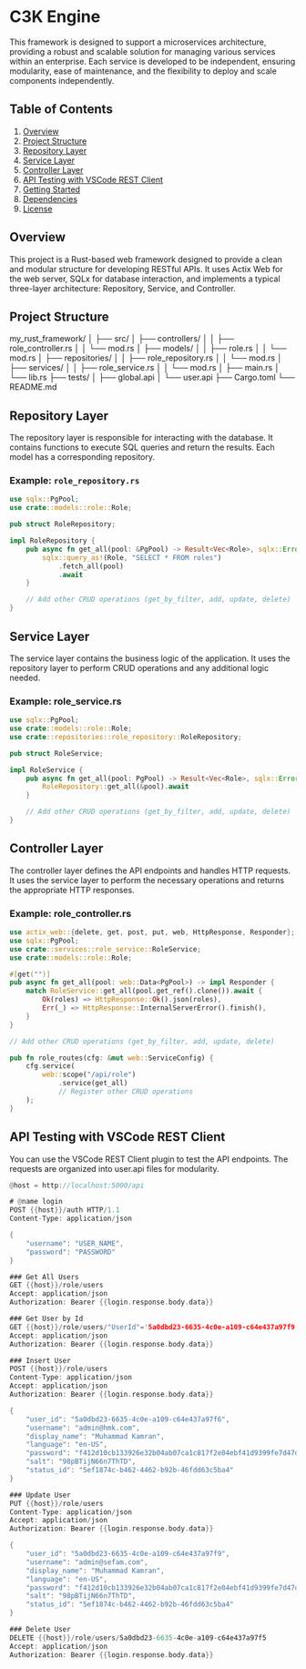 # C3K Engine
This framework is designed to support a microservices architecture, providing a robust and scalable solution for managing various services within an enterprise. Each service is developed to be independent, ensuring modularity, ease of maintenance, and the flexibility to deploy and scale components independently.

## Table of Contents
1. [Overview](#overview)
2. [Project Structure](#project-structure)
3. [Repository Layer](#repository-layer)
4. [Service Layer](#service-layer)
5. [Controller Layer](#controller-layer)
6. [API Testing with VSCode REST Client](#api-testing-with-vscode-rest-client)
7. [Getting Started](#getting-started)
8. [Dependencies](#dependencies)
9. [License](#license)

## Overview

This project is a Rust-based web framework designed to provide a clean and modular structure for developing RESTful APIs. It uses Actix Web for the web server, SQLx for database interaction, and implements a typical three-layer architecture: Repository, Service, and Controller.

## Project Structure
my_rust_framework/
│
├── src/
│ ├── controllers/
│ │ ├── role_controller.rs
│ │ └── mod.rs
│ ├── models/
│ │ ├── role.rs
│ │ └── mod.rs
│ ├── repositories/
│ │ ├── role_repository.rs
│ │ └── mod.rs
│ ├── services/
│ │ ├── role_service.rs
│ │ └── mod.rs
│ ├── main.rs
│ └── lib.rs
├── tests/
│ ├── global.api
│ └── user.api
├── Cargo.toml
└── README.md

## Repository Layer

The repository layer is responsible for interacting with the database. It contains functions to execute SQL queries and return the results. Each model has a corresponding repository.

### Example: `role_repository.rs`

```rust
use sqlx::PgPool;
use crate::models::role::Role;

pub struct RoleRepository;

impl RoleRepository {
    pub async fn get_all(pool: &PgPool) -> Result<Vec<Role>, sqlx::Error> {
        sqlx::query_as!(Role, "SELECT * FROM roles")
            .fetch_all(pool)
            .await
    }

    // Add other CRUD operations (get_by_filter, add, update, delete)
}
```

## Service Layer

The service layer contains the business logic of the application. It uses the repository layer to perform CRUD operations and any additional logic needed.

### Example: role_service.rs
```rust
use sqlx::PgPool;
use crate::models::role::Role;
use crate::repositories::role_repository::RoleRepository;

pub struct RoleService;

impl RoleService {
    pub async fn get_all(pool: PgPool) -> Result<Vec<Role>, sqlx::Error> {
        RoleRepository::get_all(&pool).await
    }

    // Add other CRUD operations (get_by_filter, add, update, delete)
}
```

## Controller Layer

The controller layer defines the API endpoints and handles HTTP requests. It uses the service layer to perform the necessary operations and returns the appropriate HTTP responses.
### Example: role_controller.rs

```rust
use actix_web::{delete, get, post, put, web, HttpResponse, Responder};
use sqlx::PgPool;
use crate::services::role_service::RoleService;
use crate::models::role::Role;

#[get("")]
pub async fn get_all(pool: web::Data<PgPool>) -> impl Responder {
    match RoleService::get_all(pool.get_ref().clone()).await {
        Ok(roles) => HttpResponse::Ok().json(roles),
        Err(_) => HttpResponse::InternalServerError().finish(),
    }
}

// Add other CRUD operations (get_by_filter, add, update, delete)

pub fn role_routes(cfg: &mut web::ServiceConfig) {
    cfg.service(
        web::scope("/api/role")
            .service(get_all)
            // Register other CRUD operations
    );
}
```

## API Testing with VSCode REST Client

You can use the VSCode REST Client plugin to test the API endpoints. The requests are organized into user.api files for modularity.

```rust
@host = http://localhost:5000/api

# @name login
POST {{host}}/auth HTTP/1.1
Content-Type: application/json

{
    "username": "USER_NAME",
    "password": "PASSWORD"
}

### Get All Users
GET {{host}}/role/users
Accept: application/json
Authorization: Bearer {{login.response.body.data}}

### Get User by Id
GET {{host}}/role/users/"UserId"='5a0dbd23-6635-4c0e-a109-c64e437a97f9'
Accept: application/json
Authorization: Bearer {{login.response.body.data}}

### Insert User
POST {{host}}/role/users
Content-Type: application/json
Accept: application/json
Authorization: Bearer {{login.response.body.data}}

{
    "user_id": "5a0dbd23-6635-4c0e-a109-c64e437a97f6",
    "username": "admin@hmk.com",
    "display_name": "Muhammad Kamran",
    "language": "en-US",
    "password": "f412d10cb133926e32b04ab07ca1c817f2e04ebf41d9399fe7d47dff52637f32",
    "salt": "98pBTijN66n7ThTD",
    "status_id": "5ef1874c-b462-4462-b92b-46fdd63c5ba4"
}

### Update User
PUT {{host}}/role/users
Content-Type: application/json
Accept: application/json
Authorization: Bearer {{login.response.body.data}}

{
    "user_id": "5a0dbd23-6635-4c0e-a109-c64e437a97f9",
    "username": "admin@sefam.com",
    "display_name": "Muhammad Kamran",
    "language": "en-US",
    "password": "f412d10cb133926e32b04ab07ca1c817f2e04ebf41d9399fe7d47dff52637f32",
    "salt": "98pBTijN66n7ThTD",
    "status_id": "5ef1874c-b462-4462-b92b-46fdd63c5ba4"
}

### Delete User
DELETE {{host}}/role/users/5a0dbd23-6635-4c0e-a109-c64e437a97f5
Accept: application/json
Authorization: Bearer {{login.response.body.data}}

```